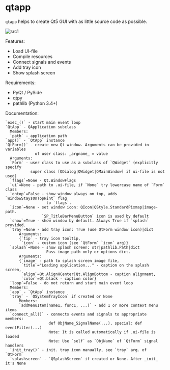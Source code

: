 # qtapp

`qtapp` helps to create Qt5 GUI with as little source code as possible.

![src1](https://user-images.githubusercontent.com/53390/33850261-5bd04746-dec4-11e7-884f-f5b52d67755e.PNG)

Features:
* Load UI-file
* Compile resources
* Connect signals and events
* Add tray icon
* Show splash screen

Requirements:
* PyQt / PySide
* qtpy
* pathlib (Python 3.4+)

Documentation:
````
`exec_()` - start main event loop
`QtApp` - QApplication subclass
  Members:
  `path` - application path
`app()` - `QtApp` instance
`QtForm()` - create new Qt window. Arguments can be provided in variables
             of user class: _argname_ = value
  Arguments:
  `Form` - user class to use as a subclass of `QWidget` (explicitly specify
           super class [QDialog|QWidget|QMainWindow] if ui-file is not used)
  `flags`=None - Qt.WindowFlags
  `ui`=None - path to .ui-file, if `None` try lowercase name of `Form` class
  `ontop`=False - show window always on top, adds `WindowStaysOnTopHint` flag
                  to `flags`.
  `icon`=None - set window icon: QIcon|QStyle.StandardPixmap|image-path.
                `SP_TitleBarMenuButton` icon is used by default
  `show`=True - show window by default. Always True if `splash` provided.
  `tray`=None - add tray icon: True (use QtForm window icon)|dict
      Arguments:
      {`tip` - tray icon tooltip,
       `icon` - custom icon (see `QtForm` `icon` arg)}
  `splash`=None - show splash screen: str|pathlib.Path|dict
                  Pass image path only or options dict.
      Arguments:
      {`image` - path to splash screen image file,
       `title`="Loading application..." - caption on the splash screen,
       `align`=Qt.AlignHCenter|Qt.AlignBottom - caption alignment,
       `color`=Qt.black - caption color}
  `loop`=False - do not return and start main event loop
  Members:
  `app` - `QtApp` instance
  `tray` - `QSystemTrayIcon` if created or None
      Members:
      `addMenuItem(name1, func1, ...)` - add 1 or more context menu items
  `connect_all()` - connects events and signals to appropriate members:
                   def ObjName_SignalName(...), special: def eventFilter(...)
                   Note: It is called automatically if .ui-file is loaded
                   Note: Use `self` as `ObjName` of `QtForm` signal handlers
  `init_tray()` - init. tray icon manually, see `tray` arg. of `QtForm`
  `splashscreen` - `QSplashScreen` if created or None. After _init_ it's None
````
